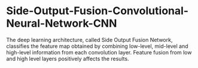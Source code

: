 # Side-Output-Fusion-Convolutional-Neural-Network-CNN
The deep learning architecture, called Side Output Fusion Network, classifies the feature map obtained by combining low-level, mid-level and high-level information from each convolution layer. Feature fusion from low and high level layers positively affects the results.
